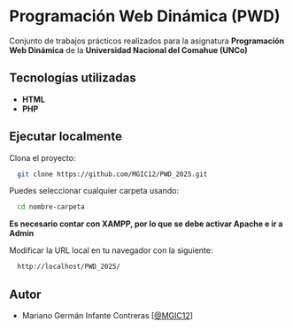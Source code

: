 # Programación Web Dinámica (PWD)

Conjunto de trabajos prácticos realizados para la asignatura **Programación Web Dinámica** de la **Universidad Nacional del Comahue (UNCo)**

## Tecnologías utilizadas

- **HTML**
- **PHP**

## Ejecutar localmente

Clona el proyecto:

```bash
  git clone https://github.com/MGIC12/PWD_2025.git
```

Puedes seleccionar cualquier carpeta usando:

```bash
  cd nombre-carpeta
```

**Es necesario contar con XAMPP, por lo que se debe activar Apache e ir a Admin**

Modificar la URL local en tu navegador con la siguiente:

```bash
  http://localhost/PWD_2025/
```

## Autor

- Mariano Germán Infante Contreras [[@MGIC12](https://www.github.com/MGIC12)]
